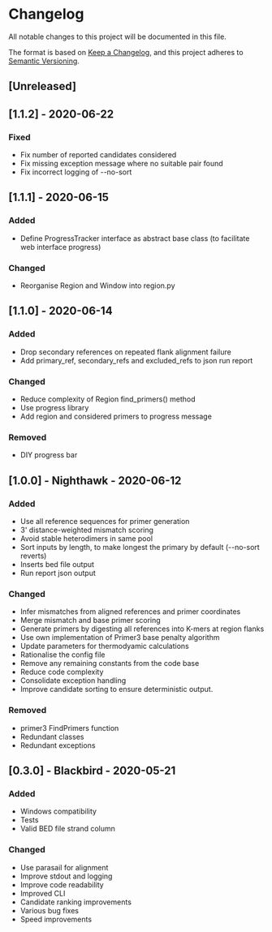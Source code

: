 <!-- markdownlint-disable MD024 -->

# Changelog

All notable changes to this project will be documented in this file.

The format is based on [Keep a Changelog](https://keepachangelog.com/en/1.0.0/),
and this project adheres to [Semantic Versioning](https://semver.org/spec/v2.0.0.html).

## [Unreleased]

## [1.1.2] - 2020-06-22

### Fixed

- Fix number of reported candidates considered
- Fix missing exception message where no suitable pair found
- Fix incorrect logging of --no-sort

## [1.1.1] - 2020-06-15

### Added

- Define ProgressTracker interface as abstract base class (to facilitate web interface progress)

### Changed

- Reorganise Region and Window into region.py

## [1.1.0] - 2020-06-14

### Added

- Drop secondary references on repeated flank alignment failure
- Add primary_ref, secondary_refs and excluded_refs to json run report

### Changed

- Reduce complexity of Region find_primers() method
- Use progress library
- Add region and considered primers to progress message

### Removed

- DIY progress bar

## [1.0.0] - Nighthawk - 2020-06-12

### Added

- Use all reference sequences for primer generation
- 3' distance-weighted mismatch scoring
- Avoid stable heterodimers in same pool
- Sort inputs by length, to make longest the primary by default (--no-sort reverts)
- Inserts bed file output
- Run report json output

### Changed

- Infer mismatches from aligned references and primer coordinates
- Merge mismatch and base primer scoring
- Generate primers by digesting all references into K-mers at region flanks
- Use own implementation of Primer3 base penalty algorithm
- Update parameters for thermodyamic calculations
- Rationalise the config file
- Remove any remaining constants from the code base
- Reduce code complexity
- Consolidate exception handling
- Improve candidate sorting to ensure deterministic output.

### Removed

- primer3 FindPrimers function
- Redundant classes
- Redundant exceptions

## [0.3.0] - Blackbird - 2020-05-21

### Added

- Windows compatibility
- Tests
- Valid BED file strand column

### Changed

- Use parasail for alignment
- Improve stdout and logging
- Improve code readability
- Improved CLI
- Candidate ranking improvements
- Various bug fixes
- Speed improvements
